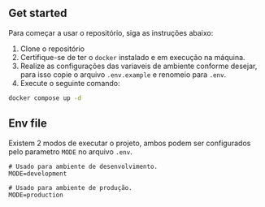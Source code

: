 ## Get started

Para começar a usar o repositório, siga as instruções abaixo:

1. Clone o repositório
2. Certifique-se de ter o `docker` instalado e em execução na máquina.
3. Realize as configurações das variaveis de ambiente conforme desejar,
para isso copie o arquivo `.env.example` e renomeio para `.env`.
4. Execute o seguinte comando:
```bash
docker compose up -d
```

## Env file

Existem 2 modos de executar o projeto, ambos podem ser configurados pelo
parametro `MODE` no arquivo `.env`.

```env
# Usado para ambiente de desenvolvimento.
MODE=development

# Usado para ambiente de produção.
MODE=production
```